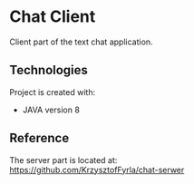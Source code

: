 # Chat Client
Client part of the text chat application.

## Technologies
Project is created with:
* JAVA version 8

## Reference
The server part is located at: <br />
https://github.com/KrzysztofFyrla/chat-serwer
